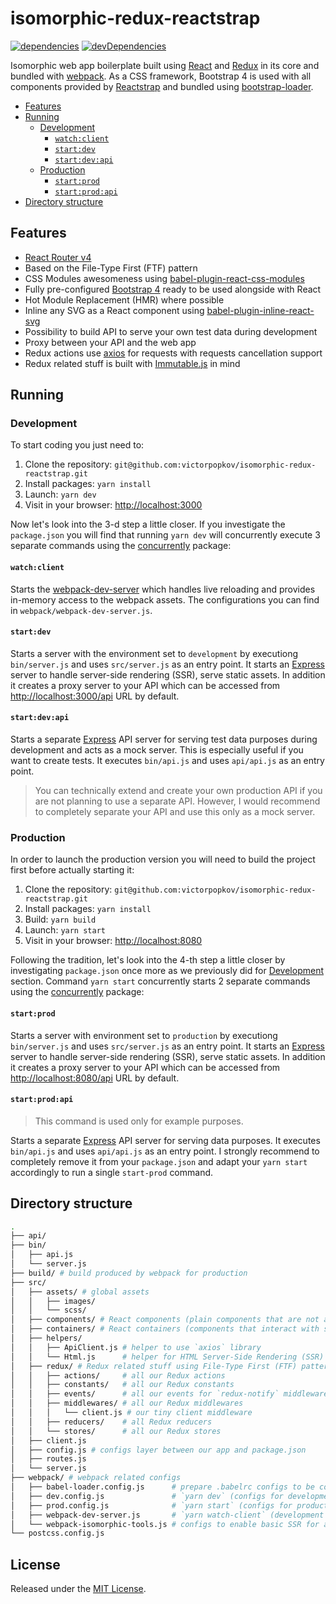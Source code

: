 # isomorphic-redux-reactstrap

[![dependencies](https://david-dm.org/victorpopkov/isomorphic-redux-reactstrap/status.svg)](https://david-dm.org/victorpopkov/isomorphic-redux-reactstrap)
[![devDependencies](https://david-dm.org/victorpopkov/isomorphic-redux-reactstrap/dev-status.svg)](https://david-dm.org/victorpopkov/isomorphic-redux-reactstrap?type=dev)

Isomorphic web app boilerplate built using [React](https://github.com/facebook/react)
and [Redux](https://github.com/reactjs/react-redux) in its core and bundled with
[webpack](https://github.com/webpack/webpack). As a CSS framework, Bootstrap 4
is used with all components provided by [Reactstrap](https://github.com/reactstrap/reactstrap)
and bundled using [bootstrap-loader](https://github.com/shakacode/bootstrap-loader).

- [Features](#features)
- [Running](#running)
  - [Development](#development)
    - [`watch:client`](#watch-client)
    - [`start:dev`](#start-dev)
    - [`start:dev:api`](#start-dev-api)
  - [Production](#production)
    - [`start:prod`](#start-prod)
    - [`start:prod:api`](#start-prod-api)
- [Directory structure](#directory-structure)

## Features

- [React Router v4](https://github.com/ReactTraining/react-router)
- Based on the File-Type First (FTF) pattern
- CSS Modules awesomeness using [babel-plugin-react-css-modules](https://github.com/gajus/babel-plugin-react-css-modules)
- Fully pre-configured [Bootstrap 4](https://getbootstrap.com/) ready to be used
alongside with React
- Hot Module Replacement (HMR) where possible
- Inline any SVG as a React component using [babel-plugin-inline-react-svg](https://github.com/kesne/babel-plugin-inline-react-svg)
- Possibility to build API to serve your own test data during development
- Proxy between your API and the web app
- Redux actions use [axios](https://github.com/axios/axios) for requests with
requests cancellation support
- Redux related stuff is built with [Immutable.js](https://facebook.github.io/immutable-js/)
in mind

## Running

### Development

To start coding you just need to:

1. Clone the repository:
`git@github.com:victorpopkov/isomorphic-redux-reactstrap.git`
2. Install packages: `yarn install`
3. Launch: `yarn dev`
4. Visit in your browser: [http://localhost:3000](http://localhost:3000)

Now let's look into the 3-d step a little closer. If you investigate the
`package.json` you will find that running `yarn dev` will concurrently execute 3
separate commands using the [concurrently](https://github.com/kimmobrunfeldt/concurrently)
package:

#### `watch:client`

Starts the [webpack-dev-server](https://github.com/webpack/webpack-dev-server)
which handles live reloading and provides in-memory access to the webpack
assets. The configurations you can find in `webpack/webpack-dev-server.js`.

#### `start:dev`

Starts a server with the environment set to `development` by executiong
`bin/server.js` and uses `src/server.js` as an entry point. It starts an
[Express](https://github.com/expressjs/express) server to handle server-side
rendering (SSR), serve static assets. In addition it creates a proxy server to
your API which can be accessed from [http://localhost:3000/api](http://localhost:3000/api/)
URL by default.

#### `start:dev:api`

Starts a separate [Express](https://github.com/expressjs/express) API server for
serving test data purposes during development and acts as a mock server. This is
especially useful if you want to create tests. It executes `bin/api.js` and uses
`api/api.js` as an entry point.

> You can technically extend and create your own production API if you are not
> planning to use a separate API. However, I would recommend to completely
> separate your API and use this only as a mock server.

### Production

In order to launch the production version you will need to build the project
first before actually starting it:

1. Clone the repository:
`git@github.com:victorpopkov/isomorphic-redux-reactstrap.git`
2. Install packages: `yarn install`
3. Build: `yarn build`
4. Launch: `yarn start`
5. Visit in your browser: [http://localhost:8080](http://localhost:8080)

Following the tradition, let's look into the 4-th step a little closer by
investigating `package.json` once more as we previously did for [Development](#development)
section. Command `yarn start` concurrently starts 2 separate commands using the
[concurrently](https://github.com/kimmobrunfeldt/concurrently) package:

#### `start:prod`

Starts a server with environment set to `production` by executiong
`bin/server.js` and uses `src/server.js` as an entry point. It starts an
[Express](https://github.com/expressjs/express) server to handle server-side
rendering (SSR), serve static assets. In addition it creates a proxy server to
your API which can be accessed from [http://localhost:8080/api](http://localhost:8080/api/)
URL by default.

#### `start:prod:api`

> This command is used only for example purposes.

Starts a separate [Express](https://github.com/expressjs/express) API server for
serving data purposes. It executes `bin/api.js` and uses `api/api.js` as an
entry point. I strongly recommend to completely remove it from your
`package.json` and adapt your `yarn start` accordingly to run a single
`start-prod` command.

## Directory structure

```bash
.
├── api/                         
├── bin/
│   ├── api.js
│   └── server.js
├── build/ # build produced by webpack for production
├── src/
│   ├── assets/ # global assets
│   │   ├── images/
│   │   └── scss/
│   ├── components/ # React components (plain components that are not aware of state)
│   ├── containers/ # React containers (components that interact with state)
│   ├── helpers/
│   │   ├── ApiClient.js # helper to use `axios` library
│   │   └── Html.js      # helper for HTML Server-Side Rendering (SSR)
│   ├── redux/ # Redux related stuff using File-Type First (FTF) pattern
│   │   ├── actions/     # all our Redux actions
│   │   ├── constants/   # all our Redux constants
│   │   ├── events/      # all our events for `redux-notify` middleware
│   │   ├── middlewares/ # all our Redux middlewares
│   │   │   └── client.js # our tiny client middleware
│   │   ├── reducers/    # all Redux reducers
│   │   └── stores/      # all our Redux stores
│   ├── client.js
│   ├── config.js # configs layer between our app and package.json
│   ├── routes.js
│   └── server.js
├── webpack/ # webpack related configs
│   ├── babel-loader.config.js      # prepare .babelrc configs to be consumed by babel-loader
│   ├── dev.config.js               # `yarn dev` (configs for development)
│   ├── prod.config.js              # `yarn start` (configs for production)
│   ├── webpack-dev-server.js       # `yarn watch-client` (development server with HMR)
│   └── webpack-isomorphic-tools.js # configs to enable basic SSR for assets
└── postcss.config.js
```

## License

Released under the [MIT License](https://opensource.org/licenses/MIT).
